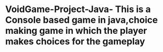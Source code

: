 # VoidGame-Project-Java- This is a Console based game in java,choice making game in which the player makes choices for the gameplay
